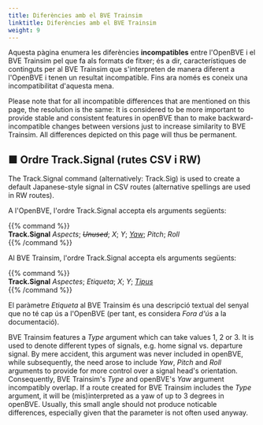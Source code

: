 ```yaml
---
title: Diferències amb el BVE Trainsim
linktitle: Diferències amb el BVE Trainsim
weight: 9
---
```


Aquesta pàgina enumera les diferències **incompatibles** entre l'OpenBVE i el BVE Trainsim pel que fa als formats de fitxer; és a dir, característiques de continguts per al BVE Trainsim que s'interpreten de manera diferent a l'OpenBVE i tenen un resultat incompatible. Fins ara només es coneix una incompatibilitat d'aquesta mena.

Please note that for all incompatible differences that are mentioned on this page, the resolution is the same: It is considered to be more important to provide stable and consistent features in openBVE than to make backward-incompatible changes between versions just to increase similarity to BVE Trainsim. All differences depicted on this page will thus be permanent.

## ■ Ordre Track.Signal (rutes CSV i RW)

The Track.Signal command (alternatively: Track.Sig) is used to create a default Japanese-style signal in CSV routes (alternative spellings are used in RW routes).

A l'OpenBVE, l'ordre Track.Signal accepta els arguments següents:

{{% command %}}  
**Track.Signal** *Aspects*; *~~Unused~~*; *X*; *Y*; <u>*Yaw*</u>; *Pitch*; *Roll*  
{{% /command %}}

Al BVE Trainsim, l'ordre Track.Signal accepta els arguments següents:

{{% command %}}  
**Track.Signal** *Aspectes*; *Etiqueta*; *X*; *Y*; <u>*Tipus*</u>  
{{% /command %}}

El paràmetre *Etiqueta* al BVE Trainsim és una descripció textual del senyal que no té cap ús a l'OpenBVE (per tant, es considera *Fora d'ús* a la documentació).

BVE Trainsim features a *Type* argument which can take values 1, 2 or 3. It is used to denote different types of signals, e.g. home signal vs. departure signal. By mere accident, this argument was never included in openBVE, while subsequently, the need arose to include *Yaw*, *Pitch* and *Roll* arguments to provide for more control over a signal head's orientation. Consequently, BVE Trainsim's *Type* and openBVE's *Yaw* argument incompatibly overlap. If a route created for BVE Trainsim includes the *Type* argument, it will be (mis)interpreted as a yaw of up to 3 degrees in openBVE. Usually, this small angle should not produce noticable differences, especially given that the parameter is not often used anyway.
